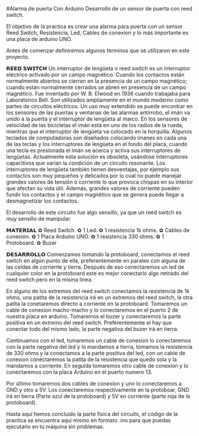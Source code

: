 #Alarma de puerta Con Arduino
Desarrollo de un sensor de puerta con reed switch. 

El objetivo de la practica es crear una alarma para puerta con un sensor Reed Switch, Resistencia, Led, Cables de conexion y lo más importante es una placa de arduino UNO. 

Antes de comenzar definiremos algunos terminos que se utilizaron en este proyecto. 

𝗥𝗘𝗘𝗗 𝗦𝗪𝗜𝗧𝗖𝗛
Un interruptor de lengüeta o reed switch es un interruptor eléctrico activado por un campo magnético.
Cuando los contactos están normalmente abiertos se cierran en la presencia de un campo magnético; cuando están normalmente cerrados se abren en presencia de un campo magnético. Fue inventado por W. B. Elwood en 1936 cuando trabajaba para Laboratorios Bell.  Son utilizados ampliamente en el mundo moderno como partes de circuitos eléctricos. Un uso muy extendido se puede encontrar en los sensores de las puertas y ventanas de las alarmas antirrobo, el imán va unido a la puerta y el interruptor de lengüeta al marco. En los sensores de velocidad de las bicicletas el imán está en uno de los radios de la rueda, mientras que el interruptor de lengüeta va colocado en la horquilla. Algunos teclados de computadoras son diseñados colocando imanes en cada una de las teclas y los interruptores de lengüeta en el fondo del placa, cuando una tecla es presionada el imán se acerca y activa sus interruptores de lengüetas. Actualmente esta solución es obsoleta, usándose interruptores capacitivos que varían la condición de un circuito resonante. Los interruptores de lengüeta también tienen desventajas, por ejemplo sus contactos son muy pequeños y delicados por lo cual no puede manejar grandes valores de tensión o corriente lo que provoca chispas en su interior que afectan su vida útil. Además, grandes valores de corriente pueden fundir los contactos y el campo magnético que se genera puede llegar a desmagnetizar los contactos.

El desarrollo de este circuito fue algo sensillo, ya que un reed switch es muy sensillo de manipular. 

𝗠𝗔𝗧𝗘𝗥𝗜𝗔𝗟
  ✿ Reed Switch. 
  ✿ 1 Led.
  ✿ 1 resistencia 1k ohms. 
  ✿ Cables de conexión. 
  ✿ 1 Placa Arduino UNO.
  ✿ 1 resistencia 330 ohms. 
  ✿ 1 Protoboard.
  ✿ Buzer 

𝗗𝗘𝗦𝗔𝗥𝗥𝗢𝗟𝗟𝗢
Comenzamos tomando la protoboard, conectamos el reed switch en algún punto de ella, preferentemente en paraleo con alguna de las celdas de corriente y tierra. Después de eso conectaremos un led de cualquier color en la protoboard este es mejor conectarlo algo retirado del reed switch pero en la misma linea. 

En alguno de los extremos del reed switch conectamos la resistencia de 1k ohms, una patita de la resistencia irá en un extremos del reed switch, la otra patita la conetaremos directo a corriente en la protoboard. Tomaremos un cable de conexion macho-macho y lo conectaremos en el puerto 2 de nuestra placa en arduino. Tomaremos el buzer y conectaremos la parte positiva en un extremo del reed switch. Preferentemente el hay que conectar todo del mismo lado, la parte negativa del buzer irá en tierra. 

Continuamos con el led, tomaremos un cable de conexion lo conectaremos con la parte negativa del led y lo mandamos a tierra, tomamos la resistencia de 330 ohms y la conectamos a la parte positiva del led, con un cable de conexion conectaremos la patita de la resistencia que quedo sola y la mandamos a corriente. En seguida tomaremos otro cable de conexion y lo conectaremos con la placa Arduino en el puerto numero 13. 

Por último tomaremos dos cables de conexion y uno lo conectaremos a GND y otro a 5V. Los conectaremos respectivamente en la protoboar, GND irá en tierra (Parte azul de la protoboard) y 5V en corriente (parte roja de la protoboard). 

Hasta aquí hemos concluido la parte física del circuito, el código de la practica se encuentra aquí mismo en formato .ino para que puedas ejecutarlo en tu máquina sin problemas.





